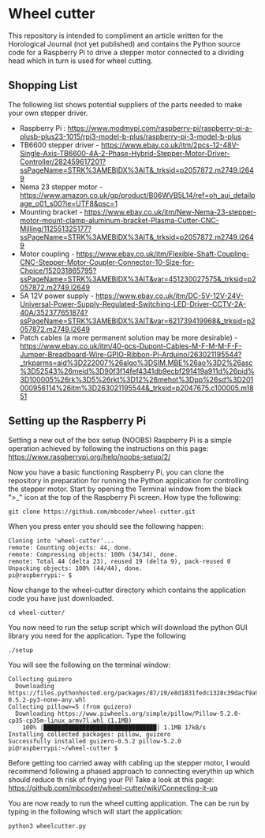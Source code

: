 # Wheel cutter

This repository is intended to compliment an article written for the Horological Journal (not yet published) and contains the Python source code for a Raspberry Pi to drive a stepper motor connected to a dividing head which in turn is used for wheel cutting.

## Shopping List

The following list shows potential suppliers of the parts needed to make your own stepper driver.

 - Raspberry Pi : https://www.modmypi.com/raspberry-pi/raspberry-pi-a-plusb-plus23-1015/rpi3-model-b-plus/raspberry-pi-3-model-b-plus 
 - TB6600 stepper driver - https://www.ebay.co.uk/itm/2pcs-12-48V-Single-Axis-TB6600-4A-2-Phase-Hybrid-Stepper-Motor-Driver-Controller/282459617201?ssPageName=STRK%3AMEBIDX%3AIT&_trksid=p2057872.m2749.l2649
 - Nema 23 stepper motor - https://www.amazon.co.uk/gp/product/B06WVB5L14/ref=oh_aui_detailpage_o01_s00?ie=UTF8&psc=1
 - Mounting bracket - https://www.ebay.co.uk/itm/New-Nema-23-stepper-motor-mount-clamp-aluminum-bracket-Plasma-Cutter-CNC-Milling/112551325177?ssPageName=STRK%3AMEBIDX%3AIT&_trksid=p2057872.m2749.l2649
 - Motor coupling - https://www.ebay.co.uk/itm/Flexible-Shaft-Coupling-CNC-Stepper-Motor-Coupler-Connector-10-Size-for-Choice/152031865795?ssPageName=STRK%3AMEBIDX%3AIT&var=451230027575&_trksid=p2057872.m2749.l2649
 - 5A 12V power supply - https://www.ebay.co.uk/itm/DC-5V-12V-24V-Universal-Power-Supply-Regulated-Switching-LED-Driver-CCTV-2A-40A/352377651874?ssPageName=STRK%3AMEBIDX%3AIT&var=621739419968&_trksid=p2057872.m2749.l2649
 - Patch cables (a more permanent solution may be more desirable) - https://www.ebay.co.uk/itm/40-pcs-Dupont-Cables-M-F-M-M-F-F-Jumper-Breadboard-Wire-GPIO-Ribbon-Pi-Arduino/263021195544?_trkparms=aid%3D222007%26algo%3DSIM.MBE%26ao%3D2%26asc%3D52543%26meid%3D90f3f14fef4341db9ecbf291419a911d%26pid%3D100005%26rk%3D5%26rkt%3D12%26mehot%3Dpp%26sd%3D201000956114%26itm%3D263021195544&_trksid=p2047675.c100005.m1851
 
 ## Setting up the Raspberry Pi

Setting a new out of the box setup (NOOBS) Raspberry Pi is a simple operation achieved by following the instructions on this page: https://www.raspberrypi.org/help/noobs-setup/2/

Now you have a basic functioning Raspberry Pi, you can clone the repository in preparation for running the Python application for controlling the stepper motor.  Start by opening the Terminal window from the black ">_" icon at the top of the Raspberry Pi screen.  How type the following:

```
git clone https://github.com/mbcoder/wheel-cutter.git
```

When you press enter you should see the following happen:

```
Cloning into 'wheel-cutter'...
remote: Counting objects: 44, done.
remote: Compressing objects: 100% (34/34), done.
remote: Total 44 (delta 23), reused 19 (delta 9), pack-reused 0
Unpacking objects: 100% (44/44), done.
pi@raspberrypi:~ $ 
```

Now change to the wheel-cutter directory which contains the application code you have just downloaded.

```
cd wheel-cutter/
```

You now need to run the setup script which will download the python GUI library you need for the application.  Type the following

```
./setup
```

You will see the following on the terminal window:
```
Collecting guizero
  Downloading https://files.pythonhosted.org/packages/87/19/e8d1831fedc1328c39dacf9a9c5342ceed0315cf301aa2284cd09fc91e9e/guizero-0.5.2-py3-none-any.whl
Collecting pillow>=5 (from guizero)
  Downloading https://www.piwheels.org/simple/pillow/Pillow-5.2.0-cp35-cp35m-linux_armv7l.whl (1.1MB)
    100% |████████████████████████████████| 1.1MB 17kB/s 
Installing collected packages: pillow, guizero
Successfully installed guizero-0.5.2 pillow-5.2.0
pi@raspberrypi:~/wheel-cutter $ 
```

Before getting too carried away with cabling up the stepper motor, I would recommend following a phased approach to connecting everythin up which should reduce th risk of frying your Pi!  Take a look at this page: https://github.com/mbcoder/wheel-cutter/wiki/Connecting-it-up

You are now ready to run the wheel cutting application.  The can be run by typing in the following which will start the application:

```
python3 wheelcutter.py
```
